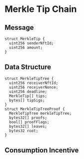 # Merkle Tip Chain
## Message
```
struct MerkleTip {
  uint256 senderNftId;
  uint256 amount;
}
```

## Data Structure
```
struct MerkleTipTree {
  uint256 receiverNftId;
  uint256 receiverNonce;
  uint256 deadline;
  MerkleTip[] tips;
  bytes[] tipSigs;
}
struct MerkleTipTreeProof {
  MerkleTipTree merkleTipTree;
  bytes32[] proofs;
  bool[] proofFlags;
  bytes32[] leaves;
  bytes32 root;
}
```
## Consumption Incentive

